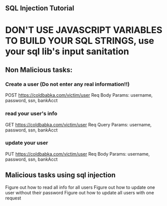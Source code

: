 ## SQL Injection Tutorial

# DON'T USE JAVASCRIPT VARIABLES TO BUILD YOUR SQL STRINGS, use your sql lib's input sanitation

## Non Malicious tasks:

### Create a user (Do not enter any real information!!)

POST https://coldbabka.com/victim/user
Req Body Params: username, password, ssn, bankAcct

### read your user's info

GET https://coldbabka.com/victim/user
Req Query Params: username, password, ssn, bankAcct

### update your user

PUT https://coldbabka.com/victim/user
Req Body Params: username, password, ssn, bankAcct

## Malicious tasks using sql injection

Figure out how to read all info for all users
Figure out how to update one user without their password
Figure out how to update all users with one request
